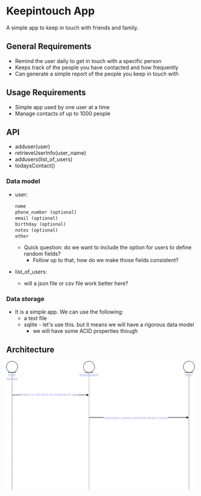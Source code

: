 # Keepintouch App

A simple app to keep in touch with friends and family.

## General Requirements
* Remind the user daily to get in touch with a specific person
* Keeps track of the people you have contacted and how frequently
* Can generate a simple report of the people you keep in touch with

## Usage Requirements
* Simple app used by one user at a time
* Manage contacts of up to 1000 people

## API
* adduser(user)
* retrieveUserInfo(user_name)
* addusers(list_of_users)
* todaysContact()

### Data model
* user:
  ```
  name
  phone_number (optional)
  email (optional)
  birthday (optional)
  notes (optional)
  other
  ```
  * Quick question: do we want to include the option for users to define random fields?
    * Follow up to that, how do we make those fields consistent?

* list_of_users:
  * will a json file or csv file work better here?

### Data storage
* It is a simple app. We can use the following:
  * a text file
  * sqlite - let's use this. but it means we will have a rigorous data model
    * we will have some ACID properties though

## Architecture

![diagram](arch.png)

